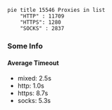 
```mermaid
pie title 15546 Proxies in list
    "HTTP" : 11709
    "HTTPS": 1280
    "SOCKS" : 2837
```

### Some Info
#### Average Timeout

- mixed: 2.5s
- http: 1.0s
- https: 8.7s
- socks: 5.3s